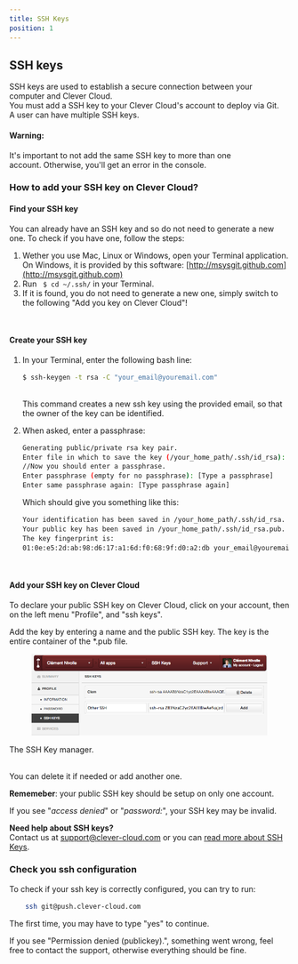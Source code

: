 ```yaml
---
title: SSH Keys
position: 1
---
```


## SSH keys

SSH keys are used to establish a secure connection between your computer and Clever Cloud.  
You must add a SSH key to your Clever Cloud's account to deploy via Git.  
A user can have multiple SSH keys.

<div class="alert alert-hot-problems">
<h4>Warning:</h4>
  <p>It's important to not add the same SSH key to more than one account. Otherwise, you'll get an error in the console.</p>
</div>

### How to add your SSH key on Clever Cloud?

#### Find your SSH key

You can already have an SSH key and so do not need to generate a new one. To check if you have one, follow the steps:  

1. Wether you use Mac, Linux or Windows, open your Terminal application. On Windows, it is provided by this software: [http://msysgit.github.com](http://msysgit.github.com)
2. Run ``` $ cd ~/.ssh/``` in your Terminal.
3. If it is found, you do not need to generate a new one, simply switch to the following "Add you key on Clever Cloud"!

<br/>

#### Create your SSH key

1.  In your Terminal, enter the following bash line:

    ```bash
    $ ssh-keygen -t rsa -C "your_email@youremail.com"
    ```  
    <br/>
    This command creates a new ssh key using the provided email, so that the owner of the key can be identified.

2.  When asked, enter a passphrase:

    ```bash
    Generating public/private rsa key pair.
    Enter file in which to save the key (/your_home_path/.ssh/id_rsa):
    //Now you should enter a passphrase.
    Enter passphrase (empty for no passphrase): [Type a passphrase]
    Enter same passphrase again: [Type passphrase again]
    ```

    <div>Which should give you something like this:</div>

    ```bash
    Your identification has been saved in /your_home_path/.ssh/id_rsa.
    Your public key has been saved in /your_home_path/.ssh/id_rsa.pub.
    The key fingerprint is:
    01:0e:e5:2d:ab:98:d6:17:a1:6d:f0:68:9f:d0:a2:db your_email@youremail.com
    ```

<br/>

#### Add your SSH key on Clever Cloud

To declare your public SSH key on Clever Cloud, click on your account, then on the left menu "Profile", and "ssh keys".

Add the key by entering a name and the public SSH key. The key is the entire container of the *.pub file.
<br><figure class="cc-content-img"><a href="/assets/images/ssh1.png"><img src="/assets/images/ssh1.png"></a></figure>
  <figcaption>
    The SSH Key manager.
  </figcaption>
<br>

You can delete it if needed or add another one.  


**Rememeber**: your public SSH key should be setup on only one account.  

If you see "*access denied*" or "*password:*", your SSH key may be invalid. 

<i class="icon-question-sign"></i> **Need help about SSH keys?**  
Contact us at <support@clever-cloud.com> or you can [read more about SSH Keys](http://git-scm.com/book/en/Git-on-the-Server-Generating-Your-SSH-Public-Key).

### Check you ssh configuration

To check if your ssh key is correctly configured, you can try to run:

```bash
    ssh git@push.clever-cloud.com
```

The first time, you may have to type "yes" to continue.

If you see "Permission denied (publickey).", something went wrong, feel free to contact the support, otherwise everything should be fine.